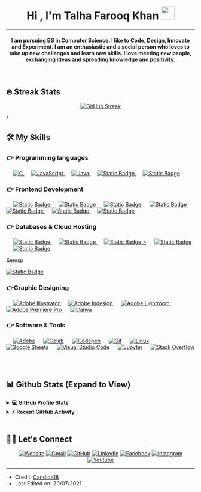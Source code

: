
<h1 align="center">Hi , I'm Talha Farooq Khan <img src="https://media.giphy.com/media/hvRJCLFzcasrR4ia7z/giphy.gif" width="35"></h1>

<hr/>
<h4 align="center">I am pursuing BS in Computer Science. I like to Code, Design, Innovate and Experiment. I am an enthusiastic and a social person who loves to take up new challenges and learn new skills. I love meeting new people, exchanging ideas and spreading knowledge and positivity.</h4>
<br>

## 🔥 Streak Stats
<p align="center"><a href="https://git.io/streak-stats"><img src="https://streak-stats.demolab.com?user=TFKOrig&theme=outrun&border_radius=12&date_format=j%20M%5B%20Y%5D&mode=weekly&card_width=500&card_height=210" alt="GitHub Streak" /></a>

/
## 🛠️ My Skills

### 👉 Programming languages

<p align="left"> 
  &emsp; 
  <a href="https://www.cprogramming.com/" target="_blank"> 
    <img alt="C" src="https://img.shields.io/badge/_-black?style=for-the-badge&logo=c&logoColor=%23A8B9CC&logoSize=auto&label=C&labelColor=black&color=black">
  </a> 
  &emsp;
  <a href="https://developer.mozilla.org/en-US/docs/Web/JavaScript" target="_blank"> 
     <img alt="JavaScript" src="https://img.shields.io/badge/_-black?style=for-the-badge&logo=javascript&logoColor=%23F7DF1E&logoSize=auto&label=javascript&labelColor=black&color=black">
   </a>
  &emsp;
  <a href="https://www.java.com" target="_blank"> 
    <img alt="Java" src="https://img.shields.io/badge/_-black?style=for-the-badge&logoColor=%23F7DF1E&logoSize=auto&label=JAVA&labelColor=black&color=black">
  </a>
  &emsp;
   <a href="https://www.python.org" target="_blank">
    <img alt="Static Badge" src="https://img.shields.io/badge/_-black?style=for-the-badge&logo=python&logoColor=%233776AB&logoSize=auto&label=Python&labelColor=black&color=black">
  </a>
  &emsp;
  <a href="https://www.php.net/">
    <img alt="Static Badge" src="https://img.shields.io/badge/_-black?style=for-the-badge&logo=php&logoColor=%23777BB4&logoSize=auto&label=PHP&labelColor=black&color=black">
  </a>
</p>

### 👉 Frontend Development
<p align="left"> 
  &emsp; 
  <a href="https://www.w3.org/html/" target="_blank"> 
   <img alt="Static Badge" src="https://img.shields.io/badge/_-lightpurple?style=for-the-badge&logo=html5&logoColor=%23E34F26&logoSize=auto&label=HTML&labelColor=black&color=black">
  </a>   
  &emsp;
  <a href="https://www.w3schools.com/css/" target="_blank">
   <img alt="Static Badge" src="https://img.shields.io/badge/_-lightpurple?style=for-the-badge&logo=css3&logoColor=%231572B6&logoSize=auto&label=CSS&labelColor=black&color=black">
  </a> 
   &emsp;
  <a href="https://getbootstrap.com" target="_blank"> 
    <img alt="Static Badge" src="https://img.shields.io/badge/_-lightpurple?style=for-the-badge&logo=bootstrap&logoColor=%237952B3&logoSize=auto&label=HTML&labelColor=black&color=black">
  </a>
&emsp;
	<a href="https://react.dev/" target="_blank">
<img alt="Static Badge" src="https://img.shields.io/badge/_-lightpurple?style=for-the-badge&logo=react&logoColor=%2361DAFB&logoSize=auto&label=REACT&labelColor=black&color=black">
	</a>
&emsp;
	<a href="https://tailwindcss.com/" target="_blank">
<img alt="Static Badge" src="https://img.shields.io/badge/_-lightpurple?style=for-the-badge&logo=tailwindcss&logoColor=%2306B6D4&logoSize=auto&label=TailWindCSS&labelColor=black&color=black">	</a>
</a>
&emsp;
	<a href="https://nextjs.org/" target="_blank">
<img alt="Static Badge" src="https://img.shields.io/badge/_-black?style=for-the-badge&logo=nextdotjs&logoColor=white&logoSize=auto&label=next.js&labelColor=black&color=black">
	</a>
 &emsp;
<a href="https://mui.com/">
<img alt="Static Badge" src="https://img.shields.io/badge/_-lightpurple?style=for-the-badge&logo=mui&logoColor=%23007FFF&logoSize=auto&label=Mui&labelColor=black&color=black">
</a>

### 👉 Databases & Cloud Hosting
<p align="left">
  &emsp;
    <a href="https://www.mysql.com/"><img alt="Static Badge" src="https://img.shields.io/badge/_-black?style=for-the-badge&logo=mysql&logoColor=%234479A1&logoSize=auto&label=MYSQL&labelColor=black&color=black">
</a>
  &emsp;
    <a href="https://www.mongodb.com/"><img alt="Static Badge" src="https://img.shields.io/badge/_-black?style=for-the-badge&logo=mongodb&logoColor=%2347A248&logoSize=auto&label=mongodb&labelColor=black&color=black">
</a>
  &emsp;
    <a href="https://www.github.com"><img alt="Static Badge" src="https://img.shields.io/badge/_-black?style=for-the-badge&logo=githubpages&logoColor=white&logoSize=auto&labelColor=black&color=black">
></a>
  &emsp;
    <a href="https://www.netlify.com/"><img alt="Static Badge" src="https://img.shields.io/badge/_-black?style=for-the-badge&logo=netlify&logoColor=%2300C7B7&logoSize=auto&label=netlify&labelColor=black&color=black">
</a>  
  &emsp;
    <a href="https://firebase.google.com/"><img alt="Static Badge" src="https://img.shields.io/badge/_-black?style=for-the-badge&logo=firebase&logoColor=%23DD2C00&logoSize=auto&label=firebase&labelColor=black&color=black">
</a>
	
&emsp
	
<a href="" target="_blank"><img alt="Static Badge" src="https://img.shields.io/badge/_-black?style=for-the-badge&logo=vercel&logoColor=white&logoSize=auto&label=vercel&labelColor=black&color=black">
</a>
 
 </p>
  
### 👉Graphic Designing
<p align="left">
  &emsp;
   <a href="https://www.adobe.com/in/products/illustrator.html" target="_blank"> 
    <img alt="Adobe Illustrator" src="https://img.shields.io/badge/Adobe Illustrator-%23FF9A00.svg?style=flat&logo=adobeillustrator&logoColor=black"/>
  </a> 
  &emsp;
  <a href="https://www.adobe.com/in/products/indesign.html" target="_blank"> 
    <img alt="Adobe Indesign" src="https://img.shields.io/badge/Adobe Indesign-%e749a0.svg?style=flat&logo=adobeindesign&logoColor=black"/> 
  </a> 
    &emsp;
  <a href="https://www.adobe.com/in/products/photoshop-lightroom.html" target="_blank"> 
    <img alt="Adobe Lightroom" src="https://img.shields.io/badge/Adobe Lightroom-%2300f.svg?style=flat&logo=adobelightroom&logoColor=black"/>
  </a>
   &emsp;
  <a href="https://www.adobe.com/in/products/premiere.html" target="_blank"> 
   <img alt="Adobe Premiere Pro" src="https://img.shields.io/badge/Adobe Premiere Pro-%2300f.svg?style=flat&logo=adobepremierepro&logoColor=black"/>
  </a>
    &emsp;
  <a href="#">
  	<img alt="Canva" src="https://img.shields.io/badge/Canva-%2300C4CC.svg?style=flat&logo=Canva&logoColor=black"/>
  </a>
 </p>

 ### 👉 Software & Tools
 
<p>
  &emsp;
    <a href="#"><img alt="Adobe" src="https://img.shields.io/badge/Adobe%20-%23FF0000.svg?logo=adobe&logoColor=black"></a>
  &emsp;
    <a href="#"><img alt="Colab" src="https://img.shields.io/badge/Colab-00b56a.svg?logo=google-colab&logoColor=black"></a>
  &emsp;
    <a href="#"><img alt="Codepen" src="https://img.shields.io/badge/Codepen-000000.svg?logo=codepen&logoColor=black"></a>
  &emsp;
    <a href="#"><img alt="Git" src="https://img.shields.io/badge/Git%20-%23F05033.svg?logo=git&logoColor=black"></a>
  &emsp;
    <a href="#"><img alt="Linux" src="https://img.shields.io/badge/Linux-FCC624?style=flat&logo=linux&logoColor=black"></a>
  &emsp;
    <a href="#"><img alt="Google Sheets" src="https://img.shields.io/badge/Google%20Sheets%20-%2334A853.svg?logo=google%20sheets&logoColor=black"></a>
  &emsp;
    <a href="#"><img alt="Visual Studio Code" src="https://img.shields.io/badge/Visual%20Studio%20Code-0078d7.svg?logo=visual-studio-code&logoColor=black"></a>
  &emsp;
    <a href="#"><img alt="Jupyter" src="https://img.shields.io/badge/Jupyter%20-%23F37626.svg?logo=Jupyter&logoColor=black"></a>
  &emsp;
    <a href="#"><img alt="Stack Overflow" src="https://img.shields.io/badge/-Stack%20Overflow-FE7A16?logo=stack-overflow&logoColor=black"></a>
  &emsp;
</p>

<br/>

## 📊 Github Stats (Expand to View) 


<details> 
  <summary><b>💻 GitHub Profile Stats</b></summary>
  <br/>
  <p align="center">
    <a href="https://github.com/anuraghazra/github-readme-stats"><img alt="Candida's Github Stats" src="https://github-readme-stats.vercel.app/api?username=candida18&show_icons=true&count_private=true&theme=algolia" height="192px"/></a>
<br/>
  &nbsp;
	  <img src="https://github-readme-stats.vercel.app/api/top-langs?username=candida18&show_icons=true&locale=en&layout=compact&theme=algolia" alt="candida18" height="192px"/>
  <br/>
  <b>Note:</b> Top languages is only a metric of the languages my public code consists of and doesn't reflect experience or skill level.
  </p>
</details>


<details>
  <summary><b>⚡ Recent GitHub Activity</b></summary>
  <br/>
   <a href="https://github.com/Candida18"><img alt="Candida's Activity Graph" src="https://activity-graph.herokuapp.com/graph?username=candida18&custom_title=Candida%20Noronha's%20Contribution%20Graph&theme=react-dark" /></a>
  <br/>

</details>

<br/>

## 🙋‍♀️ Let's Connect
<p align="center">
  <a href="https://candida-noronha.web.app/"><img src="https://img.icons8.com/bubbles/50/000000/web.png" alt="Website"/></a>
	<a href="mailto:candida.noronha18@gmail.com"><img src="https://img.icons8.com/bubbles/50/000000/gmail.png" alt="Gmail"/></a>
	<a href="https://github.com/Candida18"><img src="https://img.icons8.com/bubbles/50/000000/github.png" alt="GitHub"/></a>
	<a href="https://linkedin.com/in/candida-ruth-noronha-b019101ab"><img src="https://img.icons8.com/bubbles/50/000000/linkedin.png" alt="LinkedIn"/></a>
	<a href="https://www.facebook.com/candida.noronha.77"><img src="https://img.icons8.com/bubbles/50/000000/facebook-new.png" alt="Facebook"/></a>
	<a href="https://instagram.com/candyyyy__18"><img src="https://img.icons8.com/bubbles/50/000000/instagram.png" alt="Instagram"/></a>
	<a href="https://www.youtube.com/channel/UC7V1Gm8V0kRLp_EHB8aDj2A"><img src="https://img.icons8.com/bubbles/50/000000/youtube.png" alt="Youtube"/></a>
	
</p>

<hr/>

* Credit: [Candida18](https://github.com/Candida18)
* Last Edited on: 20/07/2021
